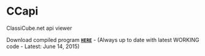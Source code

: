 # CCapi
ClassiCube.net api viewer

Download compiled program [**`HERE`**](http://123dmwm.tk/Random/CCapi.zip) - (Always up to date with latest WORKING code - Latest: June 14, 2015)
